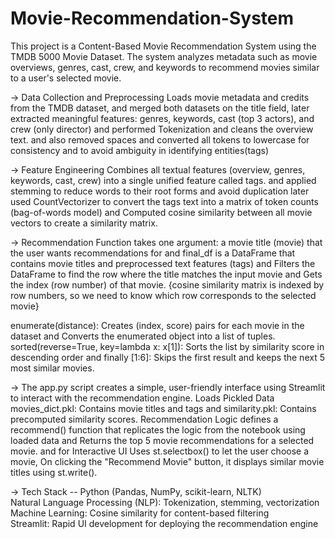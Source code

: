 # Movie-Recommendation-System

This project is a Content-Based Movie Recommendation System using the TMDB 5000 Movie Dataset. The system analyzes metadata such as movie overviews, genres, cast, crew, and keywords to recommend movies similar to a user's selected movie.

-> Data Collection and Preprocessing
Loads movie metadata and credits from the TMDB dataset, and merged both datasets on the title field, later extracted meaningful features:
genres, keywords, cast (top 3 actors), and crew (only director) and performed Tokenization and cleans the overview text.
and also removed spaces and converted all tokens to lowercase for consistency and to avoid ambiguity in identifying entities(tags) <br>

-> Feature Engineering Combines all textual features (overview, genres, keywords, cast, crew) into a single unified feature called tags.
and applied stemming to reduce words to their root forms and avoid duplication later used CountVectorizer to convert the tags text into a matrix of token counts (bag-of-words model) and 
Computed cosine similarity between all movie vectors to create a similarity matrix. <br>

-> Recommendation Function takes one argument: a movie title (movie) that the user wants recommendations for and final_df is a DataFrame that contains movie titles and preprocessed text features (tags) and Filters the DataFrame to find the row where the title matches the input movie and Gets the index (row number) of that movie.
{cosine similarity matrix is indexed by row numbers, so we need to know which row corresponds to the selected movie} <br>

enumerate(distance): Creates (index, score) pairs for each movie in the dataset and Converts the enumerated object into a list of tuples.
sorted(reverse=True, key=lambda x: x[1]): Sorts the list by similarity score in descending order and finally [1:6]: Skips the first result and keeps the next 5 most similar movies. <br>

-> The app.py script creates a simple, user-friendly interface using Streamlit to interact with the recommendation engine.
Loads Pickled Data movies_dict.pkl: Contains movie titles and tags and similarity.pkl: Contains precomputed similarity scores.
Recommendation Logic defines a recommend() function that replicates the logic from the notebook using loaded data and Returns the top 5 movie recommendations for a selected movie.
and for Interactive UI Uses st.selectbox() to let the user choose a movie, On clicking the "Recommend Movie" button, it displays similar movie titles using st.write().


-> Tech Stack --
Python (Pandas, NumPy, scikit-learn, NLTK) <br>
Natural Language Processing (NLP): Tokenization, stemming, vectorization <br>
Machine Learning: Cosine similarity for content-based filtering <br>
Streamlit: Rapid UI development for deploying the recommendation engine <br>
 

